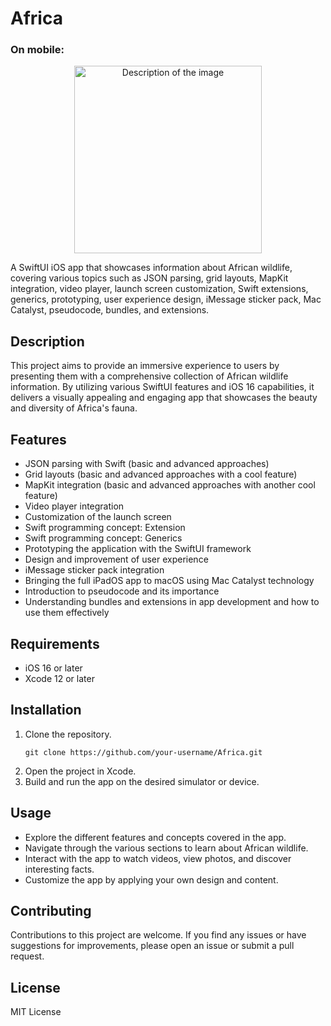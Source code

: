 # Africa

### On mobile:
<p align="center">
  <img src="https://github.com/tacettinkustu/Africa/assets/51737508/9e1ad644-3138-4239-ba9f-41eb45fc39aa" alt="Description of the image" width="300">
</p>

A SwiftUI iOS app that showcases information about African wildlife, covering various topics such as JSON parsing, grid layouts, MapKit integration, video player, launch screen customization, Swift extensions, generics, prototyping, user experience design, iMessage sticker pack, Mac Catalyst, pseudocode, bundles, and extensions.

## Description

This project aims to provide an immersive experience to users by presenting them with a comprehensive collection of African wildlife information. By utilizing various SwiftUI features and iOS 16 capabilities, it delivers a visually appealing and engaging app that showcases the beauty and diversity of Africa's fauna.

## Features

- JSON parsing with Swift (basic and advanced approaches)
- Grid layouts (basic and advanced approaches with a cool feature)
- MapKit integration (basic and advanced approaches with another cool feature)
- Video player integration
- Customization of the launch screen
- Swift programming concept: Extension
- Swift programming concept: Generics
- Prototyping the application with the SwiftUI framework
- Design and improvement of user experience
- iMessage sticker pack integration
- Bringing the full iPadOS app to macOS using Mac Catalyst technology
- Introduction to pseudocode and its importance
- Understanding bundles and extensions in app development and how to use them effectively

## Requirements

- iOS 16 or later
- Xcode 12 or later

## Installation

1. Clone the repository.
   ```shell
   git clone https://github.com/your-username/Africa.git
   ```
2. Open the project in Xcode.
3. Build and run the app on the desired simulator or device.

## Usage
- Explore the different features and concepts covered in the app.
- Navigate through the various sections to learn about African wildlife.
- Interact with the app to watch videos, view photos, and discover interesting facts.
- Customize the app by applying your own design and content.

## Contributing
Contributions to this project are welcome. If you find any issues or have suggestions for improvements, please open an issue or submit a pull request.

## License
MIT License
